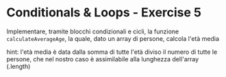 # Conditionals & Loops - Exercise 5

Implementare, tramite blocchi condizionali e cicli, la funzione `calculateAverageAge`, la quale, dato un array di persone, calcola l'età media

hint: l'età media è data dalla somma di tutte l'età diviso il numero di tutte le persone, che nel nostro caso è assimilabile alla lunghezza dell'array (.length)
